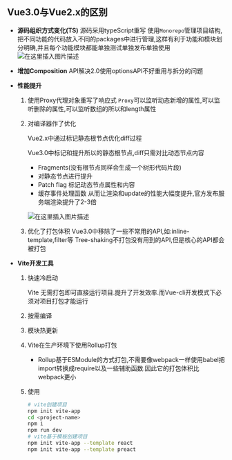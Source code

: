 ## Vue3.0与Vue2.x的区别

- **源码组织方式变化(TS)**
  源码采用typeScript重写
  使用`Monorepo`管理项目结构,把不同功能的代码放入不同的packages中进行管理,这样有利于功能和模块划分明确,并且每个功能模块都能单独测试单独发布单独使用
  ![在这里插入图片描述](https://img-blog.csdnimg.cn/20201207163846245.png?x-oss-process=image/watermark,type_ZmFuZ3poZW5naGVpdGk,shadow_10,text_aHR0cHM6Ly9ibG9nLmNzZG4ubmV0L3FxXzQyMzA4MzE2,size_16,color_FFFFFF,t_70)

- **增加Composition**
  API解决2.0使用optionsAPI不好重用与拆分的问题

- **性能提升**

  1. 使用Proxy代理对象重写了响应式
     `Proxy`可以监听动态新增的属性,可以监听删除的属性,可以监听数组的所以和length属性

  2. 对编译器作了优化

     Vue2.x中通过标记静态根节点优化diff过程

     Vue3.0中标记和提升所以的静态根节点,diff只需对比动态节点内容

     	- Fragments(没有根节点同样会生成一个树形代码片段)
     	- 对静态节点进行提升
     	- Patch flag 标记动态节点属性和内容
      - 缓存事件处理函数
        从而让渲染和update的性能大幅度提升,官方发布服务端渲染提升了2-3倍

     ![在这里插入图片描述](https://img-blog.csdnimg.cn/20201207174914171.png?x-oss-process=image/watermark,type_ZmFuZ3poZW5naGVpdGk,shadow_10,text_aHR0cHM6Ly9ibG9nLmNzZG4ubmV0L3FxXzQyMzA4MzE2,size_16,color_FFFFFF,t_70)

  3. 优化了打包体积
     Vue3.0中移除了一些不常用的API,如:inline-template,filter等
     Tree-shaking不打包没有用到的API,但是核心的API都会被打包

- **Vite开发工具**

  1. 快速冷启动

     Vite 无需打包即可直接运行项目.提升了开发效率.而Vue-cli开发模式下必须对项目打包才能运行

  2. 按需编译
  3. 模块热更新
  4. Vite在生产环境下使用Rollup打包
     - Rollup基于ESModule的方式打包,不需要像webpack一样使用babel把import转换成require以及一些辅助函数.因此它的打包体积比webpack更小

  5. 使用

     ```bash
     # vite创建项目
     npm init vite-app
     cd <project-name>
     npm i
     npm run dev
     # vite基于模板创建项目
     npm init vite-app --template react
     npm init vite-app --template preact
     ```

     

